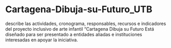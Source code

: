 # Cartagena-Dibuja-su-Futuro_UTB
describe las actividades, cronograma, responsables, recursos e indicadores del proyecto inclusivo de arte infantil “Cartagena Dibuja su Futuro Está diseñado para ser presentado a entidades aliadas e instituciones interesadas en apoyar la iniciativa.
